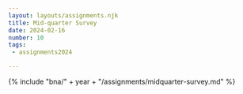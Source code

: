 ```yaml
---
layout: layouts/assignments.njk
title: Mid-quarter Survey
date: 2024-02-16
number: 10
tags:
 - assignments2024

---
```



{% include "bna/" + year + "/assignments/midquarter-survey.md" %}
